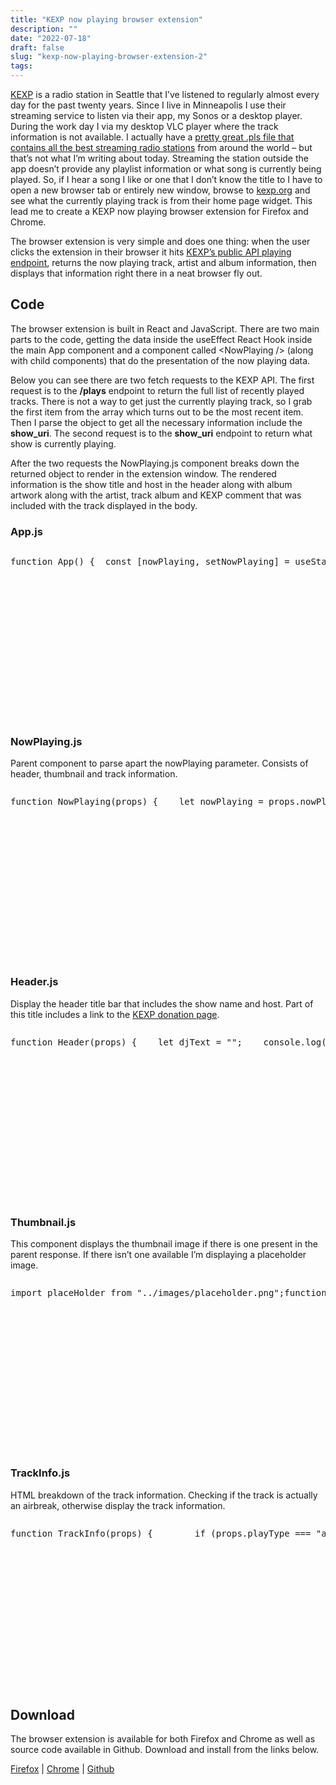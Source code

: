 ```yaml
---
title: "KEXP now playing browser extension"
description: ""
date: "2022-07-18"
draft: false
slug: "kexp-now-playing-browser-extension-2"
tags:
---
```


<!--kg-card-begin: html--><p><!--kg-card-begin: html--></p>
<p><a href="https://kexp.org" data-type="URL" data-id="https://kexp.org" target="_blank" rel="noreferrer noopener">KEXP</a> is a radio station in Seattle that I&#8217;ve listened to regularly almost every day for the past twenty years. Since I live in Minneapolis I use their streaming service to listen via their app, my Sonos or a desktop player. During the work day I  via my desktop VLC player where the track information is not available. I actually have a <a href="https://clintmcmahon.com/centralized-streaming-radio-stations/" data-type="URL" data-id="https://clintmcmahon.com/centralized-streaming-radio-stations/" target="_blank" rel="noreferrer noopener">pretty great .pls file that contains all the best streaming radio stations</a> from around the world &#8211; but that&#8217;s not what I&#8217;m writing about today. Streaming the station outside the app doesn&#8217;t provide any playlist information or what song is currently being played. So, if I hear a song I like or one that I don&#8217;t know the title to I have to open a new browser tab or entirely new window, browse to <a href="https://kexp.org" data-type="URL" data-id="https://kexp.org" target="_blank" rel="noreferrer noopener">kexp.org</a> and see what the currently playing track is from their  home page widget. This lead me to create a KEXP now playing browser extension for Firefox and Chrome.</p>
<p>The browser extension is very simple and does one thing: when the user clicks the extension in their browser it hits <a href="https://api.kexp.org" target="_blank" data-type="URL" data-id="https://api.kexp.org" rel="noreferrer noopener">KEXP&#8217;s public API playing endpoint</a>, returns the now playing track, artist and album information, then displays that information right there in a neat browser fly out. </p>
<h2>Code</h2>
<p>The browser extension is built in React and JavaScript. There are two main parts to the code, getting the data inside the useEffect React Hook inside the main App component and a component called &lt;NowPlaying /> (along with child components) that do the presentation of the now playing data.</p>
<p>Below you can see there are two fetch requests to the KEXP API. The first request is to the <strong>/plays</strong> endpoint to return the full list of recently played tracks. There is not a way to get just the currently playing track, so I grab the first item from the array which turns out to be the most recent item. Then I parse the object to get all the necessary information include the <strong>show_uri</strong>. The second request is to the <strong>show_uri</strong> endpoint to return what show is currently playing.</p>
<p>After the two requests the NowPlaying.js component breaks down the returned object to render in the extension window. The rendered information is the show title and host in the header along with album artwork along with the artist, track album and KEXP comment that was included with the track displayed in the body. </p>
<h3>App.js</h3>
<div style="height: 250px; position:relative; margin-bottom: 50px;" class="wp-block-simple-code-block-ace">
<pre class="wp-block-simple-code-block-ace" style="position:absolute;top:0;right:0;bottom:0;left:0" data-mode="javascript" data-theme="monokai" data-fontsize="14" data-lines="Infinity" data-showlines="true" data-copy="false">function App() {  const [nowPlaying, setNowPlaying] = useState(null);  useEffect(() => {    fetch("https://api.kexp.org/v2/plays/")      .then((response) => response.json())      .then(data => {        if (data.results &amp;&amp; data.results.length > 0) {          let results = data.results;          let trackData = results[0];          let nowPlaying = {            thumbnailUri: trackData.thumbnail_uri,            album: trackData.album,            artist: trackData.artist,            song: trackData.song,            playType: trackData.play_type,            comment: trackData.comment,            showTitle: "",            showDJs:[]          };          let showUri = trackData.show_uri;          fetch(showUri)            .then(response => response.json())            .then((showData => {              nowPlaying.showTitle = showData.program_name;              nowPlaying.showDJs = showData.host_names;              setNowPlaying(nowPlaying);            }));        };      })  }, []);  return (    &lt;div className="wrapper">      &lt;NowPlaying nowPlaying={nowPlaying} />    &lt;/div>  );}</pre>
</div>
<h3>NowPlaying.js</h3>
<p>Parent component to parse apart the nowPlaying parameter. Consists of header, thumbnail and track information.</p>
<div style="height: 250px; position:relative; margin-bottom: 50px;" class="wp-block-simple-code-block-ace">
<pre class="wp-block-simple-code-block-ace" style="position:absolute;top:0;right:0;bottom:0;left:0" data-mode="javascript" data-theme="monokai" data-fontsize="14" data-lines="Infinity" data-showlines="true" data-copy="false">function NowPlaying(props) {    let nowPlaying = props.nowPlaying;        return (            &lt;>                &lt;div className="header">                    &lt;Header showTitle={nowPlaying.showTitle} showDJs={nowPlaying.showDJs} />                &lt;/div>                &lt;div className="content">                    &lt;div className="left">                        &lt;Thumbnail                            thumbnailUri={nowPlaying.thumbnailUri}                            album={nowPlaying.album}                        />                    &lt;/div>                    &lt;div className="right">                        &lt;TrackInfo                            artist={nowPlaying.artist}                            song={nowPlaying.song}                            album={nowPlaying.album}                            playType={nowPlaying.playType}                        />                    &lt;/div>                &lt;/div>                &lt;div className="comment">                    &lt;Comment                        comment={nowPlaying.comment}                    />                &lt;/div>            &lt;/>        )}export default NowPlaying;</pre>
</div>
<h3>Header.js</h3>
<p>Display the header title bar that includes the show name and host. Part of this title includes a link to the <a href="https://kexp.org/donate" target="_blank" data-type="URL" data-id="https://kexp.org/donate" rel="noreferrer noopener">KEXP donation page</a>. </p>
<div style="height: 250px; position:relative; margin-bottom: 50px;" class="wp-block-simple-code-block-ace">
<pre class="wp-block-simple-code-block-ace" style="position:absolute;top:0;right:0;bottom:0;left:0" data-mode="javascript" data-theme="monokai" data-fontsize="14" data-lines="Infinity" data-showlines="true" data-copy="false">function Header(props) {    let djText = "";    console.log(props.showDJs)    if (props.showDJs) {        djText = props.showDJs.map((item, i) => {            let name = item;            if (i !== 0) {                name = "/" + name;            }            return name;        });    }    return (        &lt;div className="title">            &lt;a href="https://www.kexp.org/donate/" alt="Support the music">{props.showTitle ? props.showTitle : ""} {djText ? `with ${djText}` : ""}&lt;/a>        &lt;/div>    )}export default Header;</pre>
</div>
<h3>Thumbnail.js</h3>
<p>This component displays the thumbnail image if there is one present in the parent response. If there isn&#8217;t one available I&#8217;m displaying a placeholder image.</p>
<div style="height: 250px; position:relative; margin-bottom: 50px;" class="wp-block-simple-code-block-ace">
<pre class="wp-block-simple-code-block-ace" style="position:absolute;top:0;right:0;bottom:0;left:0" data-mode="javascript" data-theme="monokai" data-fontsize="14" data-lines="Infinity" data-showlines="true" data-copy="false">import placeHolder from "../images/placeholder.png";function Thumbnail(props) {      if (props.thumbnailUri) {      return &lt;img src={props.thumbnailUri} alt={props.album} />    }    return &lt;img src={placeHolder} alt="Now playing placeholder" />}export default Thumbnail;</pre>
</div>
<h3>TrackInfo.js</h3>
<p>HTML breakdown of the track information. Checking if the track is actually an airbreak, otherwise display the track information.</p>
<div style="height: 250px; position:relative; margin-bottom: 50px;" class="wp-block-simple-code-block-ace">
<pre class="wp-block-simple-code-block-ace" style="position:absolute;top:0;right:0;bottom:0;left:0" data-mode="javascript" data-theme="monokai" data-fontsize="14" data-lines="Infinity" data-showlines="true" data-copy="false">function TrackInfo(props) {        if (props.playType === "airbreak") {        return (            &lt;div className="block">                Air Break            &lt;/div>        )    }    return (        &lt;>            &lt;div className="block">                &lt;div className="label">                    Song:            &lt;/div>                &lt;div className="text">                    {props.song}                &lt;/div>            &lt;/div>            &lt;div className="block">                &lt;div className="label">                    Artist:                &lt;/div>                &lt;div className="text">                    {props.artist}                &lt;/div>            &lt;/div>            &lt;div className="block">                &lt;div className="label">                    Album:                &lt;/div>                &lt;div className="text">                    {props.album}                &lt;/div>            &lt;/div>        &lt;/>    )}export default TrackInfo;</pre>
</div>
<h2>Download</h2>
<p>The browser extension is available for both Firefox and Chrome as well as source code available in Github. Download and install from the links below.</p>
<p><a href="https://addons.mozilla.org/en-US/firefox/addon/kexp-now-playing" data-type="URL" data-id="https://addons.mozilla.org/en-US/firefox/addon/kexp-now-playing" target="_blank" rel="noreferrer noopener">Firefox</a> | <a href="https://chrome.google.com/webstore/detail/kexp-now-playing/kkfjnljpfpmkjbgnmoejneflokjfcncb?" data-type="URL" data-id="https://chrome.google.com/webstore/detail/kexp-now-playing/kkfjnljpfpmkjbgnmoejneflokjfcncb?" target="_blank" rel="noreferrer noopener">Chrome</a> | <a href="https://github.com/clintmcmahon/kexp-now-playing-extension" target="_blank" data-type="URL" data-id="https://github.com/clintmcmahon/kexp-now-playing-extension" rel="noreferrer noopener">Github</a></p>
</p>
<p><!--kg-card-end: html--></p>
<!--kg-card-end: html-->
